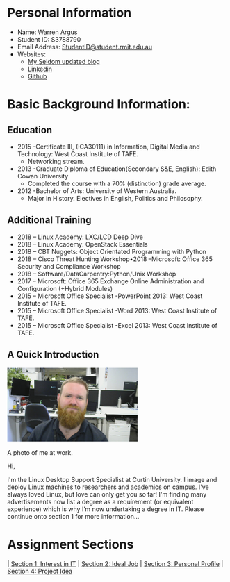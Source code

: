 # Personal Information

* Name: Warren Argus
* Student ID: S3788790
* Email Address: StudentID@student.rmit.edu.au
* Websites:
  * [My Seldom updated blog](https://blog.warbel.net)
  * [Linkedin](https://www.linkedin.com/in/warren-argus/)
  * [Github](https://www.github.com/wargus85)

# Basic Background Information:

## Education
 * 2015 -Certificate III, (ICA30111) in Information, Digital Media and Technology: West Coast Institute of TAFE.
   * Networking stream.
 * 2013 -Graduate Diploma of Education(Secondary S&E, English): Edith Cowan University
   * Completed the course with a 70% (distinction) grade average.
 * 2012 -Bachelor of Arts: University of Western Australia.
   * Major in History. Electives in English, Politics and Philosophy.

## Additional Training

* 2018 – Linux Academy: LXC/LCD Deep Dive
* 2018 – Linux Academy: OpenStack Essentials 
* 2018 – CBT Nuggets: Object Orientated Programming with Python
* 2018 – Cisco Threat Hunting Workshop•2018 –Microsoft: Office 365 Security and Compliance Workshop
* 2018 – Software/DataCarpentry:Python/Unix Workshop
* 2017 – Microsoft: Office 365 Exchange Online Administration and Configuration (+Hybrid Modules)
* 2015 – Microsoft Office Specialist -PowerPoint 2013: West Coast Institute of TAFE.
* 2015 – Microsoft Office Specialist -Word 2013: West Coast Institute of TAFE.
* 2015 – Microsoft Office Specialist -Excel 2013: West Coast Institute of TAFE.

## A Quick Introduction

<img src="./images/2019-02-25-113210.jpg" width="300" alt="photo of me at work"/>

A photo of me at work.

Hi,

I'm the Linux Desktop Support Specialist at Curtin University. I image and deploy Linux machines to researchers and academics on campus. I've always loved Linux, but love can only get you so far! I'm finding many advertisements now list a degree as a requirement (or equivalent experience) which is why I’m now undertaking a degree in IT. Please continue onto section 1 for more information...

# Assignment Sections

| [Section 1: Interest in IT](../section1.md) | [Section 2: Ideal Job](../section2.md) | [Section 3: Personal Profile](../section3.md) | [Section 4: Project Idea](../section4.md)